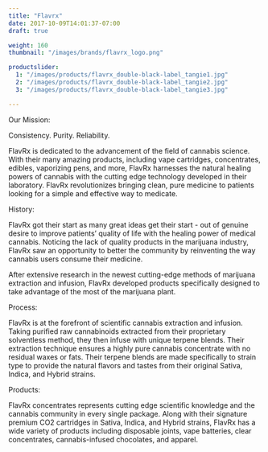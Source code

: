 ```yaml
---
title: "Flavrx"
date: 2017-10-09T14:01:37-07:00
draft: true

weight: 160
thumbnail: "/images/brands/flavrx_logo.png"

productslider:
  1: "/images/products/flavrx_double-black-label_tangie1.jpg"
  2: "/images/products/flavrx_double-black-label_tangie2.jpg"
  3: "/images/products/flavrx_double-black-label_tangie3.jpg"

---
```


Our Mission:

Consistency. Purity. Reliability.



FlavRx is dedicated to the advancement of the field of cannabis science. With their many amazing products, including vape cartridges, concentrates, edibles, vaporizing pens, and more, FlavRx harnesses the natural healing powers of cannabis with the cutting edge technology developed in their laboratory. FlavRx revolutionizes bringing clean, pure medicine to patients looking for a simple and effective way to medicate.

History:

FlavRx got their start as many great ideas get their start - out of genuine desire to improve patients’ quality of life with the healing power of medical cannabis. Noticing the lack of quality products in the marijuana industry, FlavRx saw an opportunity to better the community by reinventing the way cannabis users consume their medicine.

After extensive research in the newest cutting-edge methods of marijuana extraction and infusion, FlavRx developed products specifically designed to take advantage of the most of the marijuana plant.

Process:

FlavRx is at the forefront of scientific cannabis extraction and infusion. Taking purified raw cannabinoids extracted from their proprietary solventless method, they then infuse with unique terpene blends. Their extraction technique ensures a highly pure cannabis concentrate with no residual waxes or fats. Their terpene blends are made specifically to strain type to provide the natural flavors and tastes from their original Sativa, Indica, and Hybrid strains.

Products:

FlavRx concentrates represents cutting edge scientific knowledge and the cannabis community in every single package. Along with their signature premium CO2 cartridges in Sativa, Indica, and Hybrid strains, FlavRx has a wide variety of products including disposable joints, vape batteries, clear concentrates, cannabis-infused chocolates, and apparel.
